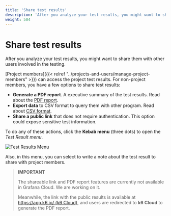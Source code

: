 ```yaml
---
title: 'Share test results'
description: 'After you analyze your test results, you might want to share them with other users involved in the testing'
weight: 504
---
```


# Share test results

After you analyze your test results, you might want to share them with other users involved in the testing.

[Project members]({{< relref "../projects-and-users/manage-project-members" >}}) can access the project test results. For non-project members, you have a few options to share test results:

- **Generate a PDF report**. A executive summary of the test results. Read about the [PDF report](https://k6.io/docs/cloud/analyzing-results/result-export/#generate-a-pdf-report).
- **Export data** to CSV format to query them with other program. Read about [CSV format](https://k6.io/docs/cloud/analyzing-results/result-export/#export-as-csv).
- **Share a public link** that does not require authentication. This option could expose sensitive test information. 

To do any of these actions, click the **Kebab menu** (three dots) to open the *Test Result menu*.

![Test Results Menu](/media/docs/k6/test-results-menu.png)

Also, in this menu, you can select to write a note about the test result to share with project members.

> **IMPORTANT** 
> 
> The shareable link and PDF report features are currently not available in Grafana Cloud. We are working on it.
> 
> Meanwhile, the link with the public results is available at [https://app.k6.io/ (k6 Cloud)](https://app.k6.io/), and users are redirected to **k6 Cloud** to generate the PDF report.

